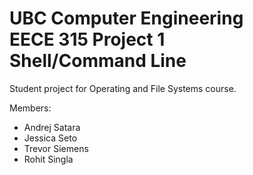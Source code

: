 # UBC Computer Engineering<br>EECE 315 Project 1<br>Shell/Command Line

Student project for Operating and File Systems course.

Members:
<ul>
<li>Andrej Satara</li>
<li>Jessica Seto</li>
<li>Trevor Siemens</li>
<li>Rohit Singla</li>
